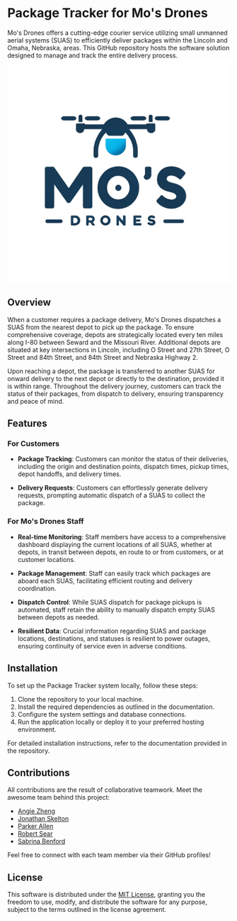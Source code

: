 # Package Tracker for Mo's Drones

Mo's Drones offers a cutting-edge courier service utilizing small unmanned aerial systems (SUAS) to efficiently deliver packages within the Lincoln and Omaha, Nebraska, areas. This GitHub repository hosts the software solution designed to manage and track the entire delivery process.
![Package Tracker Logo](frontend/mos_drones_frontend/src/images/logo.png)
## Overview

When a customer requires a package delivery, Mo's Drones dispatches a SUAS from the nearest depot to pick up the package. To ensure comprehensive coverage, depots are strategically located every ten miles along I-80 between Seward and the Missouri River. Additional depots are situated at key intersections in Lincoln, including O Street and 27th Street, O Street and 84th Street, and 84th Street and Nebraska Highway 2.

Upon reaching a depot, the package is transferred to another SUAS for onward delivery to the next depot or directly to the destination, provided it is within range. Throughout the delivery journey, customers can track the status of their packages, from dispatch to delivery, ensuring transparency and peace of mind.

## Features

### For Customers

- **Package Tracking**: Customers can monitor the status of their deliveries, including the origin and destination points, dispatch times, pickup times, depot handoffs, and delivery times.
  
- **Delivery Requests**: Customers can effortlessly generate delivery requests, prompting automatic dispatch of a SUAS to collect the package.

### For Mo's Drones Staff

- **Real-time Monitoring**: Staff members have access to a comprehensive dashboard displaying the current locations of all SUAS, whether at depots, in transit between depots, en route to or from customers, or at customer locations.

- **Package Management**: Staff can easily track which packages are aboard each SUAS, facilitating efficient routing and delivery coordination.

- **Dispatch Control**: While SUAS dispatch for package pickups is automated, staff retain the ability to manually dispatch empty SUAS between depots as needed.

- **Resilient Data**: Crucial information regarding SUAS and package locations, destinations, and statuses is resilient to power outages, ensuring continuity of service even in adverse conditions.

## Installation

To set up the Package Tracker system locally, follow these steps:

1. Clone the repository to your local machine.
2. Install the required dependencies as outlined in the documentation.
3. Configure the system settings and database connections.
4. Run the application locally or deploy it to your preferred hosting environment.

For detailed installation instructions, refer to the documentation provided in the repository.

## Contributions

All contributions are the result of collaborative teamwork. Meet the awesome team behind this project:
- [Angie Zheng](https://github.com/angzheng22)
- [Jonathan Skelton](https://github.com/Jonny-Skelton)
- [Parker Allen](https://github.com/pallen44)
- [Robert Sear](https://github.com/ecthelionvi)
- [Sabrina Benford](https://github.com/SabrinaB286)

Feel free to connect with each team member via their GitHub profiles!
## License

This software is distributed under the [MIT License](LICENSE), granting you the freedom to use, modify, and distribute the software for any purpose, subject to the terms outlined in the license agreement.
